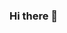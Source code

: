 ### Hi there 👋

<!--
**lucianistrati/lucianistrati** is a ✨ _special_ ✨ repository because its `README.md` (this file) appears on your GitHub profile.

- 🔭 I’m currently working on an NLP project
- 🌱 I’m currently learning about AI
- 💬 Ask me about NLP, ML, AI, DS, DL
- 📫 How to reach me: mail me at lucianistrati@yahoo.com and connect with me on LinkedIn https://www.linkedin.com/in/lucian-istrati/
- ⚡ Fun fact: My favorite book is the Wealth of Nations
-->
